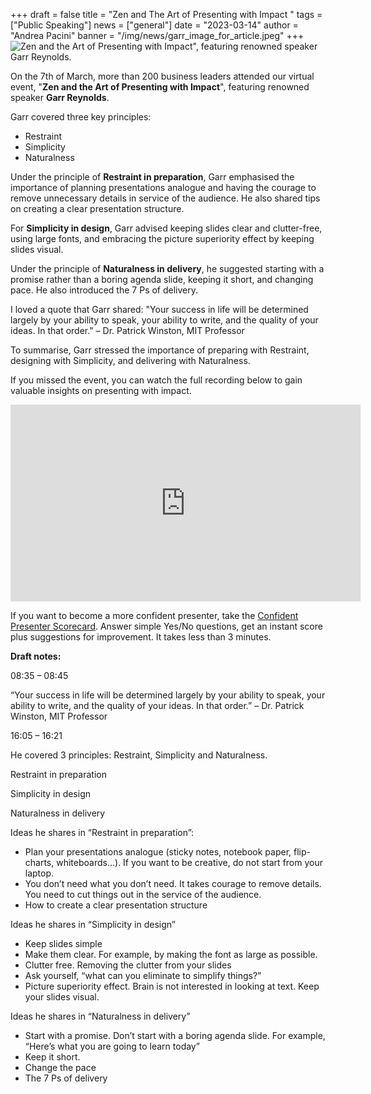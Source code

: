 +++
draft = false
title = "Zen and The Art of Presenting with Impact "
tags = ["Public Speaking"]
news = ["general"]
date = "2023-03-14"
author = "Andrea Pacini"
banner = "/img/news/garr_image_for_article.jpeg"
+++
![**Zen and the Art of Presenting with Impact**", featuring renowned speaker **Garr Reynolds**.](/img/news/garr_image_for_article.jpeg)

On the 7th of March, more than 200 business leaders attended our virtual event, "**Zen and the Art of Presenting with Impact**", featuring renowned speaker **Garr Reynolds**. 

Garr covered three key principles: 

* Restraint
* Simplicity 
* Naturalness

Under the principle of **Restraint in preparation**, Garr emphasised the importance of planning presentations analogue and having the courage to remove unnecessary details in service of the audience. He also shared tips on creating a clear presentation structure.

For **Simplicity in design**, Garr advised keeping slides clear and clutter-free, using large fonts, and embracing the picture superiority effect by keeping slides visual.

Under the principle of **Naturalness in delivery**, he suggested starting with a promise rather than a boring agenda slide, keeping it short, and changing pace. He also introduced the 7 Ps of delivery.

I loved a quote that Garr shared: "Your success in life will be determined largely by your ability to speak, your ability to write, and the quality of your ideas. In that order." – Dr. Patrick Winston, MIT Professor

To summarise, Garr stressed the importance of preparing with Restraint, designing with Simplicity, and delivering with Naturalness. 

If you missed the event, you can watch the full recording below to gain valuable insights on presenting with impact.



<iframe width="560" height="315" src="https://www.youtube.com/embed/LtsFTX2KmeY" title="YouTube video player" frameborder="0" allow="accelerometer; autoplay; clipboard-write; encrypted-media; gyroscope; picture-in-picture; web-share" allowfullscreen></iframe>



If you want to become a more confident presenter, take the [Confident Presenter Scorecard](https://presentationscorecard.scoreapp.com/). Answer simple Yes/No questions, get an instant score plus suggestions for improvement. It takes less than 3 minutes.







**Draft notes:** 

08:35 – 08:45

“Your success in life will be determined largely by your ability to speak, your ability to write, and the quality of your ideas. In that order.” – Dr. Patrick Winston, MIT Professor 

16:05 – 16:21

He covered 3 principles: Restraint, Simplicity and Naturalness. 

Restraint in preparation

Simplicity in design 

Naturalness in delivery 

Ideas he shares in “Restraint in preparation”: 

* Plan your presentations analogue (sticky notes, notebook paper, flip-charts, whiteboards…). If you want to be creative, do not start from your laptop.  
* You don’t need what you don’t need. It takes courage to remove details. You need to cut things out in the service of the audience. 
* How to create a clear presentation structure 

Ideas he shares in “Simplicity in design” 

* Keep slides simple 
* Make them clear. For example, by making the font as large as possible.  
* Clutter free. Removing the clutter from your slides
* Ask yourself, “what can you eliminate to simplify things?” 
* Picture superiority effect. Brain is not interested in looking at text. Keep your slides visual. 

Ideas he shares in “Naturalness in delivery”

* Start with a promise. Don’t start with a boring agenda slide. For example, “Here’s what you are going to learn today”
* Keep it short. 
* Change the pace 
* The 7 Ps of delivery